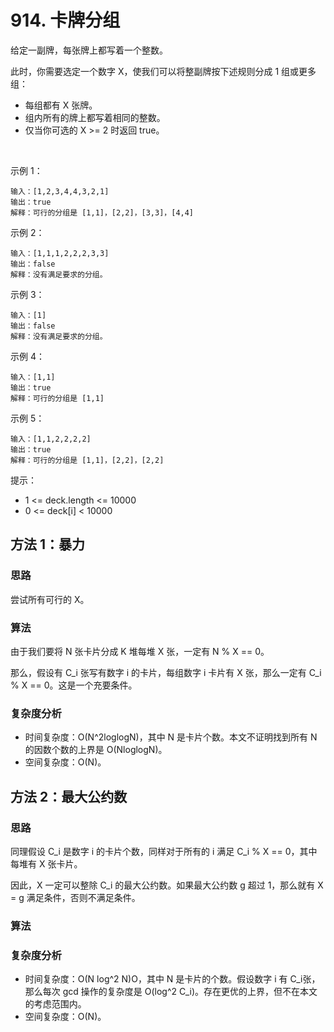 # 914. 卡牌分组
给定一副牌，每张牌上都写着一个整数。

此时，你需要选定一个数字 X，使我们可以将整副牌按下述规则分成 1 组或更多组：

- 每组都有 X 张牌。
- 组内所有的牌上都写着相同的整数。
- 仅当你可选的 X >= 2 时返回 true。

 

示例 1：
```
输入：[1,2,3,4,4,3,2,1]
输出：true
解释：可行的分组是 [1,1]，[2,2]，[3,3]，[4,4]
```
示例 2：
```
输入：[1,1,1,2,2,2,3,3]
输出：false
解释：没有满足要求的分组。
```
示例 3：
```
输入：[1]
输出：false
解释：没有满足要求的分组。
```
示例 4：
```
输入：[1,1]
输出：true
解释：可行的分组是 [1,1]
```
示例 5：
```
输入：[1,1,2,2,2,2]
输出：true
解释：可行的分组是 [1,1]，[2,2]，[2,2]
```
提示：

* 1 <= deck.length <= 10000
* 0 <= deck[i] < 10000
 

## 方法 1：暴力
### 思路

尝试所有可行的 X。

### 算法

由于我们要将 N 张卡片分成 K 堆每堆 X 张，一定有 N % X == 0。

那么，假设有 C_i 张写有数字 i 的卡片，每组数字 i 卡片有 X 张，那么一定有 C_i % X == 0。这是一个充要条件。


### 复杂度分析

* 时间复杂度：O(N^2loglogN)，其中 N 是卡片个数。本文不证明找到所有 N 的因数个数的上界是 O(NloglogN)。
* 空间复杂度：O(N)。
## 方法 2：最大公约数
### 思路

同理假设 C_i 是数字 i 的卡片个数，同样对于所有的 i 满足 C_i % X == 0，其中每堆有 X 张卡片。

因此，X 一定可以整除 C_i 的最大公约数。如果最大公约数 g 超过 1，那么就有 X = g 满足条件，否则不满足条件。

### 算法
### 复杂度分析

* 时间复杂度：O(N log^2 N)O，其中 N 是卡片的个数。假设数字 i 有 C_i张，那么每次 gcd 操作的复杂度是 O(log^2 C_i)。存在更优的上界，但不在本文的考虑范围内。
* 空间复杂度：O(N)。
